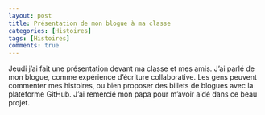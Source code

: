 ```yaml
---
layout: post
title: Présentation de mon blogue à ma classe
categories: [Histoires]
tags: [Histoires]
comments: true
---
```


Jeudi j’ai fait une présentation devant ma classe et mes amis. J’ai parlé de mon blogue, comme expérience d’écriture collaborative. 
Les gens peuvent commenter mes histoires, ou bien proposer des billets de blogues avec la plateforme GitHub. 
J’ai remercié mon papa pour m’avoir aidé dans ce beau projet.
